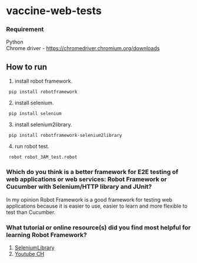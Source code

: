 # vaccine-web-tests

### Requirement
Python  
Chrome driver - https://chromedriver.chromium.org/downloads

## How to run

1. install robot framework.

```
 pip install robotframework
```

2. install selenium.

```
 pip install selenium
```

3. install selenium2library.

```
 pip install robotframework-selenium2library
```

4. run robot test.

```
 robot robot_3AM_test.robot
```

### Which do you think is a better framework for E2E testing of web applications or web services:  Robot Framework or Cucumber with Selenium/HTTP library and JUnit?

In my opinion Robot Framework is a good framework for testing web applications because it is easier to use, easier to learn and more flexible to test than Cucumber.


### What tutorial or online resource(s) did you find most helpful for learning Robot Framework?

1. [SeleniumLibrary](https://robotframework.org/SeleniumLibrary/SeleniumLibrary.html) 
2. [Youtube CH](https://www.youtube.com/channel/UCLZc6Bopa2XOd4LQJJH_ewg)

